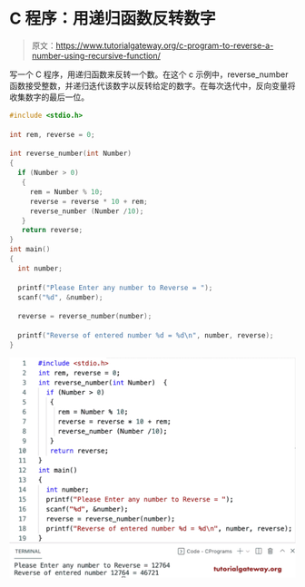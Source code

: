 # C 程序：用递归函数反转数字

> 原文：<https://www.tutorialgateway.org/c-program-to-reverse-a-number-using-recursive-function/>

写一个 C 程序，用递归函数来反转一个数。在这个 c 示例中，reverse_number 函数接受整数，并递归迭代该数字以反转给定的数字。在每次迭代中，反向变量将收集数字的最后一位。

```c
#include <stdio.h>

int rem, reverse = 0;

int reverse_number(int Number)
{
  if (Number > 0)
   {
     rem = Number % 10;
     reverse = reverse * 10 + rem;
     reverse_number (Number /10);
   }
   return reverse;
}
int main()
{
  int number;

  printf("Please Enter any number to Reverse = ");
  scanf("%d", &number);

  reverse = reverse_number(number);

  printf("Reverse of entered number %d = %d\n", number, reverse);
}

```

![C Program to Reverse a Number using Recursive Function](img/bc7f77592b412ad0d2e740ffdda7ddd8.png)